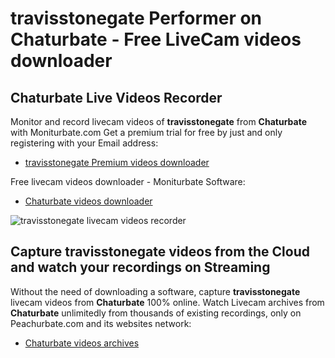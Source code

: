 # travisstonegate Performer on Chaturbate - Free LiveCam videos downloader

## Chaturbate Live Videos Recorder

Monitor and record livecam videos of **travisstonegate** from **Chaturbate** with Moniturbate.com
Get a premium trial for free by just and only registering with your Email address:
* [travisstonegate Premium videos downloader](https://moniturbate.com/request-demo-licence-key.html)

Free livecam videos downloader - Moniturbate Software:
* [Chaturbate videos downloader](https://moniturbate.com/moniturbate-download-software.html)

![travisstonegate livecam videos recorder](https://peachurnet.com/templates/moniturbate-software.png)


## Capture travisstonegate videos from the Cloud and watch your recordings on Streaming

Without the need of downloading a software, capture **travisstonegate** livecam videos from **Chaturbate** 100% online.
Watch Livecam archives from **Chaturbate** unlimitedly from thousands of existing recordings, only on Peachurbate.com and its websites network:
* [Chaturbate videos archives](https://peachurnet.com/)